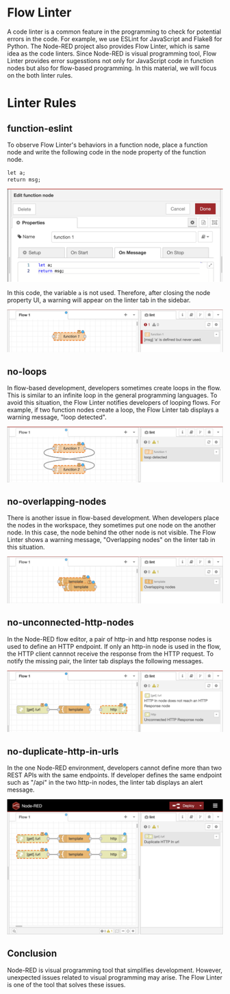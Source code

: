 # Flow Linter
A code linter is a common feature in the programming to check for potential errors in the code. For example, we use ESLint for JavaScript and Flake8 for Python. The Node-RED project also provides Flow Linter, which is same idea as the code linters. Since Node-RED is visual programming tool, Flow Linter provides error sugesstions not only for JavaScript code in function nodes but also for flow-based programming. In this material, we will focus on the both linter rules.

# Linter Rules
## function-eslint
To observe Flow Linter's behaviors in a function node, place a function node and write the following code in the node property of the function node.

```
let a;
return msg;
```

![](images/nrlint-function.png)

In this code, the variable `a` is not used. Therefore, after closing the node property UI, a warning will appear on the linter tab in the sidebar.

![](images/nrlint-function2.png)

## no-loops
In flow-based development, developers sometimes create loops in the flow. This is similar to an infinite loop in the general programming languages. To avoid this situation, the Flow Linter notifies developers of looping flows. For example, if two function nodes create a loop, the Flow Linter tab displays a warning message, "loop detected".

![](images/nrlint-loop.png)

## no-overlapping-nodes
There is another issue in flow-based development. When developers place the nodes in the workspace, they sometimes put one node on the another node. In this case, the node behind the other node is not visible. The Flow Linter shows a warning message, "Overlapping nodes" on the linter tab in this situation.

![](images/nrlint-overlapping.png)

## no-unconnected-http-nodes
In the Node-RED flow editor, a pair of http-in and http response nodes is used to define an HTTP endpoint. If only an http-in node is used in the flow, the HTTP client cannnot receive the response from the HTTP request. To notify the missing pair, the linter tab displays the following messages.

![](images/nrlint-httpinresponse.png)

## no-duplicate-http-in-urls
In the one Node-RED environment, developers cannot define more than two REST APIs with the same endpoints. If developer defines the same endpoint such as "/api" in the two http-in nodes, the linter tab displays an alert message.

![](images/nrlint-duplicatedhttpin.png)

## Conclusion
Node-RED is visual programming tool that simplifies development. However, unexpected issues related to visual programming may arise. The Flow Linter is one of the tool that solves these issues.
